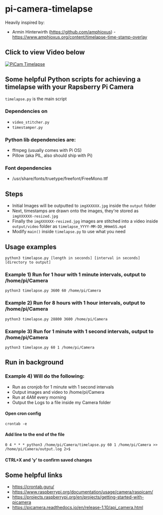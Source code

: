 # pi-camera-timelapse

Heavily inspired by:
* Armin Hinterwirth (https://github.com/amphioxus) - https://www.amphioxus.org/content/timelapse-time-stamp-overlay

## Click to view Video below
[![PiCam Timelapse](https://i9.ytimg.com/vi/auIuiP3BAKg/mq3.jpg?sqp=CID0sPgF&rs=AOn4CLDYb8buEuuwAdGCJPEfYO4Z-TcCuQ)](https://youtu.be/auIuiP3BAKg)

## Some helpful Python scripts for achieving a timelapse with your Rapsberry Pi Camera

```timelapse.py``` is the main script

### Dependencies on 
* ```video_stitcher.py``` 
* ```timestamper.py```
### Python lib dependencies are:
* ffmpeg (usually comes with Pi OS)
* Pillow (aka PIL, also should ship with Pi)
### Font dependencies
* /usr/share/fonts/truetype/freefont/FreeMono.ttf

## Steps
* Initial Images will be outputted to ```imgXXXXXX.jpg``` inside the ```output``` folder
* Next, timestamps are drawn onto the images, they're stored as ```imgXXXXXX-resized.jpg```
* Finally the ```imgXXXXXX-resized.jpg``` images are stitched into a video inside ```output/video``` folder as ```timelapse_YYYY-MM-DD_HHmmSS.mp4```
* Modify ```main()``` inside ```timelapse.py``` to use what you need

## Usage examples
```
python3 timelapse.py [length in seconds] [interval in seconds] [directory to output]
```

### Example 1) Run for 1 hour with 1 minute intervals, output to /home/pi/Camera
```
python3 timelapse.py 3600 60 /home/pi/Camera
```

### Example 2) Run for 8 hours with 1 hour intervals, output to /home/pi/Camera
```
python3 timelapse.py 28800 3600 /home/pi/Camera
```

### Example 3) Run for 1 minute with 1 second intervals, output to /home/pi/Camera
```
python3 timelapse.py 60 1 /home/pi/Camera
```

## Run in background

### Example 4) Will do the following:
* Run as cronjob for 1 minute with 1 second intervals
* Output images and video to /home/pi/Camera
* Run at 4AM every morning
* Output the Logs to a file inside my Camera folder

#### Open cron config
```
crontab -e
```
#### Add line to the end of the file
```
0 4 * * * python3 /home/pi/Camera/timelapse.py 60 1 /home/pi/Camera >> /home/pi/Camera/output.log 2>$
```
#### CTRL+X and 'y' to confirm saved changes

## Some helpful links
* https://crontab.guru/
* https://www.raspberrypi.org/documentation/usage/camera/raspicam/
* https://projects.raspberrypi.org/en/projects/getting-started-with-picamera
* https://picamera.readthedocs.io/en/release-1.10/api_camera.html
